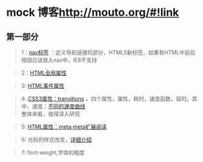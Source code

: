 # mock 博客<http://mouto.org/#!link> #

## 第一部分 ##

>1：[nav标签](http://www.w3school.com.cn/tags/tag_nav.asp) ：定义导航链接的部分，HTML5新标签，如果有HTML中前后按钮应该放入nav中，IE8不支持

>2：[HTML全局属性](http://www.w3school.com.cn/tags/html_ref_standardattributes.asp)

>3: [HTML事件属性](http://www.w3school.com.cn/tags/html_ref_eventattributes.asp)

>4: [CSS3属性：transitions](http://www.w3school.com.cn/cssref/pr_transition.asp)  ，四个属性，属性，耗时，速度函数，延时。其中，速度：[不同的速度曲线](http://www.w3school.com.cn/cssref/pr_transition-timing-function.asp)  
整体来看，值得深入研究


>5: [HTML属性：meta](http://www.w3school.com.cn/tags/tag_meta.asp),[meta扩展阅读](http://www.tonyrisk.info/12-26-2014/html-mata.html)

>6: 光标的样式改变，[详细介绍](http://www.w3school.com.cn/cssref/pr_class_cursor.asp)

>7: font-weight,字体的粗度